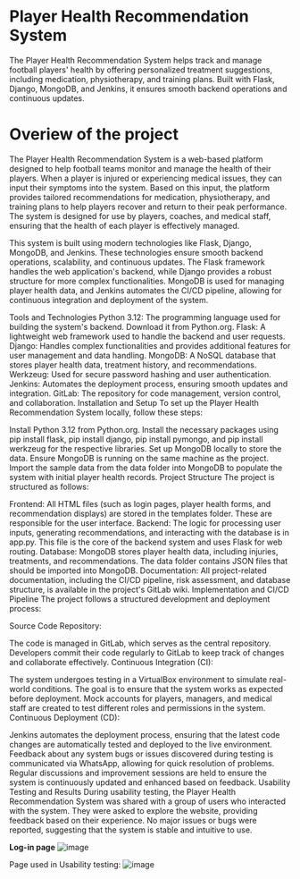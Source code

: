 # Player Health Recommendation System
The Player Health Recommendation System helps track and manage football players' health by offering personalized treatment suggestions, including medication, physiotherapy, and training plans. Built with Flask, Django, MongoDB, and Jenkins, it ensures smooth backend operations and continuous updates.

# Overiew of the project

The Player Health Recommendation System is a web-based platform designed to help football teams monitor and manage the health of their players. When a player is injured or experiencing medical issues, they can input their symptoms into the system. Based on this input, the platform provides tailored recommendations for medication, physiotherapy, and training plans to help players recover and return to their peak performance. The system is designed for use by players, coaches, and medical staff, ensuring that the health of each player is effectively managed.

This system is built using modern technologies like Flask, Django, MongoDB, and Jenkins. These technologies ensure smooth backend operations, scalability, and continuous updates. The Flask framework handles the web application's backend, while Django provides a robust structure for more complex functionalities. MongoDB is used for managing player health data, and Jenkins automates the CI/CD pipeline, allowing for continuous integration and deployment of the system.

Tools and Technologies
Python 3.12: The programming language used for building the system's backend. Download it from Python.org.
Flask: A lightweight web framework used to handle the backend and user requests.
Django: Handles complex functionalities and provides additional features for user management and data handling.
MongoDB: A NoSQL database that stores player health data, treatment history, and recommendations.
Werkzeug: Used for secure password hashing and user authentication.
Jenkins: Automates the deployment process, ensuring smooth updates and integration.
GitLab: The repository for code management, version control, and collaboration.
Installation and Setup
To set up the Player Health Recommendation System locally, follow these steps:

Install Python 3.12 from Python.org.
Install the necessary packages using pip install flask, pip install django, pip install pymongo, and pip install werkzeug for the respective libraries.
Set up MongoDB locally to store the data. Ensure MongoDB is running on the same machine as the project.
Import the sample data from the data folder into MongoDB to populate the system with initial player health records.
Project Structure
The project is structured as follows:

Frontend: All HTML files (such as login pages, player health forms, and recommendation displays) are stored in the templates folder. These are responsible for the user interface.
Backend: The logic for processing user inputs, generating recommendations, and interacting with the database is in app.py. This file is the core of the backend system and uses Flask for web routing.
Database: MongoDB stores player health data, including injuries, treatments, and recommendations. The data folder contains JSON files that should be imported into MongoDB.
Documentation: All project-related documentation, including the CI/CD pipeline, risk assessment, and database structure, is available in the project's GitLab wiki.
Implementation and CI/CD Pipeline
The project follows a structured development and deployment process:

Source Code Repository:

The code is managed in GitLab, which serves as the central repository. Developers commit their code regularly to GitLab to keep track of changes and collaborate effectively.
Continuous Integration (CI):

The system undergoes testing in a VirtualBox environment to simulate real-world conditions. The goal is to ensure that the system works as expected before deployment.
Mock accounts for players, managers, and medical staff are created to test different roles and permissions in the system.
Continuous Deployment (CD):

Jenkins automates the deployment process, ensuring that the latest code changes are automatically tested and deployed to the live environment.
Feedback about any system bugs or issues discovered during testing is communicated via WhatsApp, allowing for quick resolution of problems.
Regular discussions and improvement sessions are held to ensure the system is continuously updated and enhanced based on feedback.
Usability Testing and Results
During usability testing, the Player Health Recommendation System was shared with a group of users who interacted with the system. They were asked to explore the website, providing feedback based on their experience. No major issues or bugs were reported, suggesting that the system is stable and intuitive to use.


**Log-in page**
![image](https://github.com/user-attachments/assets/8b4dcda7-cb8f-4562-a057-e5103a748c1d)


Page used in Usability testing:
![image](https://github.com/user-attachments/assets/7e09e23f-2b94-4483-80d7-f462be92c8ea)





